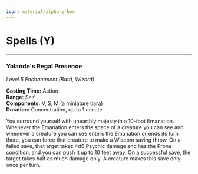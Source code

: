 ```yaml
---
icon: material/alpha-y-box
---
```


# Spells (Y)

---

### Yolande's Regal Presence

*Level 5 Enchantment (Bard, Wizard)*
  
**Casting Time:** Action  
**Range:** Self  
**Components:** V, S, M (a miniature tiara)  
**Duration:** Concentration, up to 1 minute

You surround yourself with unearthly majesty in a 10-foot Emanation. Whenever the Emanation enters the space of a creature you can see and whenever a creature you can see enters the Emanation or ends its turn there, you can force that creature to make a Wisdom saving throw. On a failed save, thet arget takes 4d6 Psychic damage and has the Prone condition, and you can push it up to 10 feet away. On a successful save, the target takes half as much damage only. A creature makes this save only once per turn.
